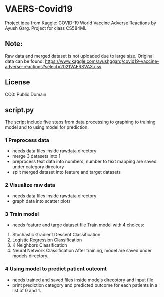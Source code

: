 # VAERS-Covid19
Project idea from Kaggle: COVID-19 World Vaccine Adverse Reactions by Ayush Garg.
Project for class CS584ML

## Note:
Raw data and merged dataset is not uploaded due to large size. Original data can be found: https://www.kaggle.com/ayushggarg/covid19-vaccine-adverse-reactions?select=2021VAERSVAX.csv

## License
CC0: Public Domain

## script.py
The script include five steps from data processing to graphing to training model and to using model for prediction.
### 1 Preprocess data 
- needs data files inside rawdata directory
- merge 3 datasets into 1
- preprocess text data into numbers, number to text mapping are saved under category directory
- split merged dataset into feature and target datasets
### 2 Visualize raw data 
- needs data files inside rawdata directory
- graph data into scatter plots 
### 3 Train model 
- needs feature and targe dataset file
Train model with 4 choices:
1. Stochastic Gradient Descent Classification
2. Logistic Regression Classification
3. K Neighbors Classification
4. Neural Network Classification
After training, model are saved under models directory.
### 4 Using model to predict patient outcomt
- needs trained and saved files inside models direcotory and input file
- print prediction category and predicted outcome for each patients in a list of 0 and 1.
